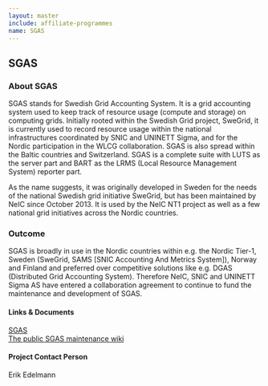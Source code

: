 ```yaml
---
layout: master
include: affiliate-programmes
name: SGAS
---
```


## SGAS

### About SGAS
SGAS stands for Swedish Grid Accounting System. It is a grid accounting system used to keep track of resource usage (compute and storage) on computing grids. Initially rooted within the Swedish Grid project, SweGrid, it is currently used to record resource usage within the national infrastructures coordinated by SNIC and UNINETT Sigma, and for the Nordic participation in the WLCG collaboration. SGAS is also spread within the Baltic countries and Switzerland. SGAS is a complete suite with LUTS as the server part and BART as the LRMS (Local Resource Management System) reporter part.

As the name suggests, it was originally developed in Sweden for the needs of the national Swedish grid initiative SweGrid, but has been maintained by NeIC since October 2013. It is used by the NeIC NT1 project as well as a few national grid initiatives across the Nordic countries.  
 
### Outcome
SGAS is broadly in use in the Nordic countries within e.g. the Nordic Tier-1, Sweden (SweGrid, SAMS [SNIC Accounting And Metrics System]), Norway and Finland and preferred over competitive solutions like e.g. DGAS (Distributed Grid Accounting System). Therefore NeIC, SNIC and UNINETT Sigma AS have entered a collaboration agreement to continue to fund the maintenance and development of SGAS.

#### Links & Documents
[SGAS](https://sgas.github.io)<br>
[The public SGAS maintenance wiki](https://wiki.neic.no/wiki/SGAS_maintenance_project)

#### Project Contact Person
Erik Edelmann
